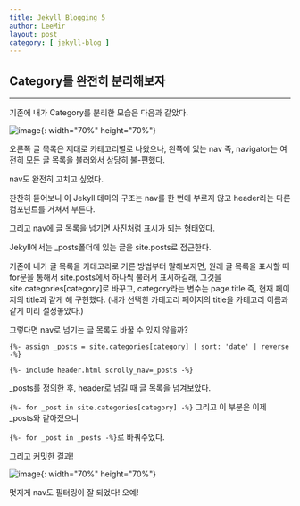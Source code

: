 ```yaml
---
title: Jekyll Blogging 5
author: LeeMir
layout: post
category: [ jekyll-blog ]
---
```


## Category를 완전히 분리해보자

- - -

기존에 내가 Category를 분리한 모습은 다음과 같았다.

![image](https://user-images.githubusercontent.com/42960217/108814295-e2f3d500-75f5-11eb-853a-80f584e7d20f.png){: width="70%" height="70%"}



오른쪽 글 목록은 제대로 카테고리별로 나왔으나, 왼쪽에 있는 nav 즉, navigator는 여전히 모든 글 목록을 불러와서 상당히 불-편했다.

nav도 완전히 고치고 싶었다.

찬찬히 뜯어보니 이 Jekyll 테마의 구조는 nav를 한 번에 부르지 않고 header라는 다른 컴포넌트를 거쳐서 부른다.

그리고 nav에 글 목록을 넘기면 사진처럼 표시가 되는 형태였다.

Jekyll에서는 _posts폴더에 있는 글을 site.posts로 접근한다.

기존에 내가 글 목록을 카테고리로 거른 방법부터 말해보자면, 원래 글 목록을 표시할 때 for문을 통해서 site.posts에서 하나씩 불러서 표시하길래, 그것을 site.categories[category]로 바꾸고, category라는 변수는 page.title 즉, 현재 페이지의 title과 같게 해 구현했다. (내가 선택한 카테고리 페이지의 title을 카테고리 이름과 같게 미리 설정놓았다.)

그렇다면 nav로 넘기는 글 목록도 바꿀 수 있지 않을까?

`{%- assign _posts = site.categories[category] | sort: 'date' | reverse -%}`

`{%- include header.html scrolly_nav=_posts -%}`

_posts를 정의한 후, header로 넘길 때 글 목록을 넘겨보았다.

`{%- for _post in site.categories[category] -%}` 그리고 이 부분은 이제 _posts와 같아졌으니

`{%- for _post in _posts -%}`로 바꿔주었다.



그리고 커밋한 결과!

![image](https://user-images.githubusercontent.com/42960217/108823251-826b9480-7603-11eb-968e-187933571683.png){: width="70%" height="70%"}

멋지게 nav도 필터링이 잘 되었다! 오예!
